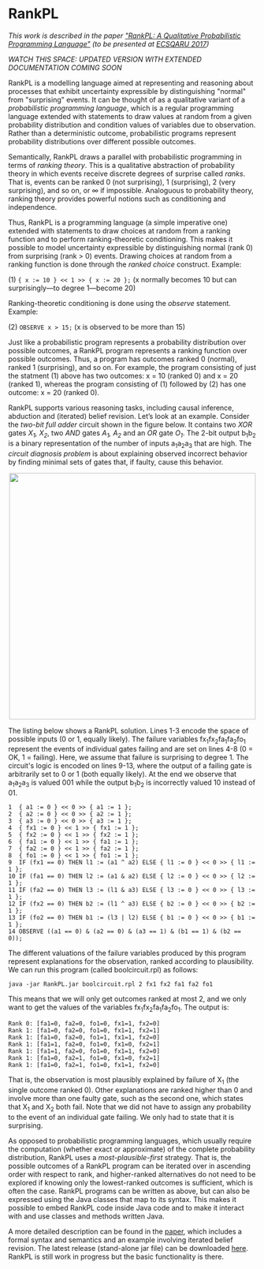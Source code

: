 # RankPL

*This work is described in the paper ["RankPL: A Qualitative Probabilistic Programming Language"](https://github.com/tjitze/RankPL/tree/master/paper/rankpl.pdf) (to be presented at [ECSQARU 2017](http://www2.idsia.ch/cms/isipta-ecsqaru/))*

*WATCH THIS SPACE: UPDATED VERSION WITH EXTENDED DOCUMENTATION COMING SOON*

RankPL is a modelling language aimed at representing and reasoning about processes that exhibit uncertainty expressible by distinguishing "normal" from "surprising" events. It can be thought of as a qualitative variant of a *probabilistic programming language*, which is a regular programming language extended with statements to draw values at random from a given probability distribution and condition values of variables due to observation. Rather than a deterministic outcome,  probabilistic programs represent probability distributions over different possible outcomes. 

Semantically, RankPL draws a parallel with probabilistic programming in terms of *ranking theory*. This is a qualitative abstraction of probability theory in which events receive discrete degrees of surprise called *ranks*. That is, events can be ranked 0 (not surprising), 1 (surprising), 2 (very surprising), and so on, or ∞ if impossible. Analoguous to probability theory, ranking theory provides powerful notions such as conditioning and independence.

Thus, RankPL is a programming language (a simple imperative one) extended with statements to draw choices at random from a ranking function and to perform ranking-theoretic conditioning. This makes it possible to model uncertainty expressible by distinguishing normal (rank 0) from surprising (rank > 0) events. Drawing choices at random from a ranking function is done through the *ranked choice* construct. Example:

(1) `{ x := 10 } << 1 >> { x := 20 };` (x normally becomes 10 but can surprisingly—to degree 1—become 20)

Ranking-theoretic conditioning is done using the *observe* statement. Example:

(2) `OBSERVE x > 15;` (x is observed to be more than 15)

Just like a probabilistic program represents a probability distribution over possible outcomes, a RankPL program represents a ranking function over possible outcomes. Thus, a program has outcomes ranked 0 (normal), ranked 1 (surprising), and so on. For example, the program consisting of just the statment (1) above has two outcomes: x = 10 (ranked 0) and x = 20 (ranked 1), whereas the program consisting of (1) followed by (2) has one outcome: x = 20 (ranked 0). 

RankPL supports various reasoning tasks, including causal inference, abduction and (iterated) belief revision. 
Let’s look at an example. Consider the *two-bit full adder* circuit shown in the figure below. It contains two *XOR* gates *X<sub>1</sub>, X<sub>2</sub>*, two *AND* gates *A<sub>1</sub>, A<sub>2</sub>* and an *OR* gate *O<sub>1</sub>*.
The 2-bit output b<sub>1</sub>b<sub>2</sub> is a binary representation of the number of inputs a<sub>1</sub>a<sub>2</sub>a<sub>3</sub> that are high. The *circuit diagnosis problem* is about explaining observed incorrect behavior by finding minimal sets of gates that, if faulty, cause this behavior.

<p align=center>
<img src=https://github.com/tjitze/RankPL/blob/master/examples/boolcircuit.jpg width=500px />
</p>

The listing below shows a RankPL solution. Lines 1-3 encode the space of possible inputs (0 or 1, equally likely). The failure variables fx<sub>1</sub>fx<sub>2</sub>fa<sub>1</sub>fa<sub>2</sub>fo<sub>1</sub> represent the events of individual gates failing and are set on lines 4-8 (0 = OK, 1 = failing). Here, we assume that failure is surprising to degree 1. The circuit's logic is encoded on lines 9-13, where the output of a failing gate is arbitrarily set to 0 or 1 (both equally likely). At the end we observe that a<sub>1</sub>a<sub>2</sub>a<sub>3</sub> is valued 001 while the output b<sub>1</sub>b<sub>2</sub> is incorrectly valued 10 instead of 01.

```
1  { a1 := 0 } << 0 >> { a1 := 1 };
2  { a2 := 0 } << 0 >> { a2 := 1 };
3  { a3 := 0 } << 0 >> { a3 := 1 };
4  { fx1 := 0 } << 1 >> { fx1 := 1 };
5  { fx2 := 0 } << 1 >> { fx2 := 1 };
6  { fa1 := 0 } << 1 >> { fa1 := 1 };
7  { fa2 := 0 } << 1 >> { fa2 := 1 };
8  { fo1 := 0 } << 1 >> { fo1 := 1 };
9  IF (fx1 == 0) THEN l1 := (a1 ^ a2) ELSE { l1 := 0 } << 0 >> { l1 := 1 };
10 IF (fa1 == 0) THEN l2 := (a1 & a2) ELSE { l2 := 0 } << 0 >> { l2 := 1 };
11 IF (fa2 == 0) THEN l3 := (l1 & a3) ELSE { l3 := 0 } << 0 >> { l3 := 1 };
12 IF (fx2 == 0) THEN b2 := (l1 ^ a3) ELSE { b2 := 0 } << 0 >> { b2 := 1 };
13 IF (fo2 == 0) THEN b1 := (l3 | l2) ELSE { b1 := 0 } << 0 >> { b1 := 1 };
14 OBSERVE ((a1 == 0) & (a2 == 0) & (a3 == 1) & (b1 == 1) & (b2 == 0));
```
The different valuations of the failure variables produced by this program represent explanations for the observation, ranked according to plausibility. We can run this program (called boolcircuit.rpl) as follows:

`java -jar RankPL.jar boolcircuit.rpl 2 fx1 fx2 fa1 fa2 fo1`

This means that we will only get outcomes ranked at most 2, and we only want to get the values of the variables fx<sub>1</sub>fx<sub>2</sub>fa<sub>1</sub>fa<sub>2</sub>fo<sub>1</sub>. The output is:

```
Rank 0: [fa1=0, fa2=0, fo1=0, fx1=1, fx2=0]
Rank 1: [fa1=0, fa2=0, fo1=0, fx1=1, fx2=1]
Rank 1: [fa1=0, fa2=0, fo1=1, fx1=1, fx2=0]
Rank 1: [fa1=1, fa2=0, fo1=0, fx1=0, fx2=1]
Rank 1: [fa1=1, fa2=0, fo1=0, fx1=1, fx2=0]
Rank 1: [fa1=0, fa2=1, fo1=0, fx1=0, fx2=1]
Rank 1: [fa1=0, fa2=1, fo1=0, fx1=1, fx2=0]
```

That is, the observation is most plausibly explained by failure of X<sub>1</sub> (the single outcome ranked 0). Other explanations are ranked higher than 0 and involve more than one faulty gate, such as the second one, which states that X<sub>1</sub> and X<sub>2</sub> both fail. Note that we did not have to assign any probability to the event of an individual gate failing. We only had to state that it is surprising.

As opposed to probabilistic programming languages, which usually require the computation (whether exact or approximate) of the complete probability distribution, RankPL uses a *most-plausible-first* strategy. That is, the possible outcomes of a RankPL program can be iterated over in ascending order with respect to rank, 	and higher-ranked alternatives do not need to be explored if knowing only the lowest-ranked outcomes is sufficient, which is often the case. RankPL programs can be written as above, but can also be expressed using the Java classes that map to its syntax. This makes it possible to embed RankPL code inside Java code and to make it interact with and use classes and methods written Java. 

A more detailed description can be found in the [paper](https://github.com/tjitze/RankPL/tree/master/paper/rankpl.pdf), which includes a formal syntax and semantics and an example involving iterated belief revision. The latest release (stand-alone jar file) can be downloaded [here](https://github.com/tjitze/RankPL/releases). RankPL is still work in progress but the basic functionality is there.

